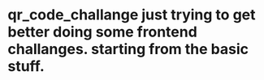 # qr_code_challange just trying to get better doing some frontend challanges. starting from the basic stuff.
